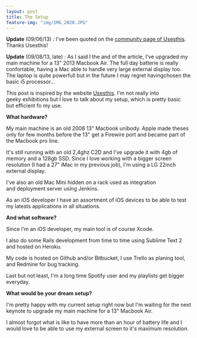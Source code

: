 ```yaml
---
layout: post
title: The Setup
feature-img: "img/IMG_2820.JPG"
---
```


**Update** (09/06/13) : I've been quoted on the [community page of Usesthis](http://usesthis.com/community/). Thanks Usesthis!

**Update** (09/08/13, late) : As I said I the and of the article, I've upgraded my main machine for a 13" 2013 Macbook Air. The full day batterie is really confortable, having a Mac able to handle very large external display too. The laptop is quite powerfull but in the future I may regret havingchosen the basic i5 processor…

This post is inspired by the website [Usesthis](http://usesthis.com/). I'm not
really into geeky exhibitions but I love to talk about my setup, which is
pretty basic but efficient fo my use.

**What hardware?**

My main machine is an old 2008 13" Macbook unibody. Apple made theses only for
few months before the 13" get a Firewire port and became part of the Macbook
pro line.

It's still running with an old 2,4ghz C2D and I've upgrade it with 4gb of
memory and a 128gb SSD. Since I love working with a bigger screen resolution
(I had a 27" iMac in my previous job), I'm using a LG 22inch external display.

I've also an old Mac Mini hidden on a rack used as integration and deployment
server using Jenkins.

As an iOS developer I have an assortment of iOS devices to be able to test my
latests applications in all situations.


**And what software?**

Since I'm an iOS developer, my main tool is of course Xcode.

I also do some Rails development from time to time using Sublime Text 2 and
hosted on Heroku.

My code is hosted on Github and/or Bitbucket, I use Trello as planing tool,
and Redmine for bug tracking.

Last but not least, I'm a long time Spotify user and my playlists get bigger
everyday.

**What would be your dream setup?**

I'm pretty happy with my current setup right now but I'm waiting for the next
keynote to upgrade my main machine for a 13" Macbook Air.

I almost forgot what is like to have more than an hour of battery life and I
would love to be able to use my external screen to it's maximum resolution.
